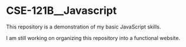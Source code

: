 # CSE-121B__Javascript
This repository is a demonstration of my basic JavaScript skills.

I am still working on organizing this repository into a functional website.
